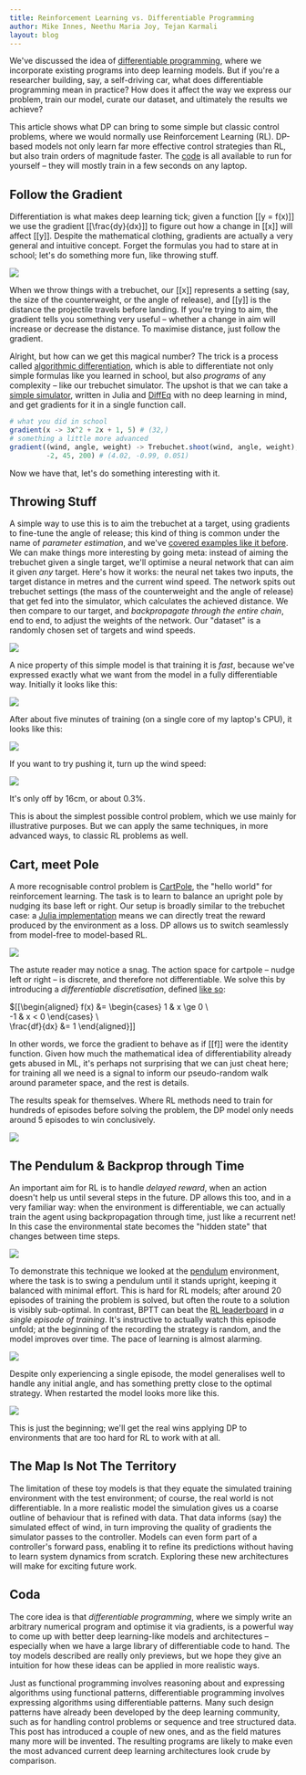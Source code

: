```yaml
---
title: Reinforcement Learning vs. Differentiable Programming
author: Mike Innes, Neethu Maria Joy, Tejan Karmali
layout: blog
---
```


We've discussed the idea of [differentiable programming](https://fluxml.ai/2019/02/07/what-is-differentiable-programming.html), where we incorporate existing programs into deep learning models. But if you're a researcher building, say, a self-driving car, what does differentiable programming mean in practice? How does it affect the way we express our problem, train our model, curate our dataset, and ultimately the results we achieve?

This article shows what DP can bring to some simple but classic control problems, where we would normally use Reinforcement Learning (RL). DP-based models not only learn far more effective control strategies than RL, but also train orders of magnitude faster. The [code](https://github.com/FluxML/model-zoo/tree/cdda5cad3e87b216fa67069a5ca84a3016f2a604/games/differentiable-programming) is all available to run for yourself – they will mostly train in a few seconds on any laptop.


## Follow the Gradient

Differentiation is what makes deep learning tick; given a function [[y = f(x)]] we use the gradient [[\frac{dy}{dx}]] to figure out how a change in [[x]] will affect [[y]]. Despite the mathematical clothing, gradients are actually a very general and intuitive concept. Forget the formulas you had to stare at in school; let's do something more fun, like throwing stuff.

<img src="/assets/2019-03-05-dp-vs-rl/trebuchet-basic.gif" />

When we throw things with a trebuchet, our [[x]] represents a setting (say, the size of the counterweight, or the angle of release), and [[y]] is the distance the projectile travels before landing. If you're trying to aim, the gradient tells you something very useful – whether a change in aim will increase or decrease the distance. To maximise distance, just follow the gradient.

Alright, but how can we get this magical number? The trick is a process called [algorithmic differentiation](https://github.com/FluxML/Zygote.jl), which is able to differentiate not only simple formulas like you learned in school, but also _programs_ of any complexity – like our trebuchet simulator. The upshot is that we can take a [simple simulator](https://github.com/Roboneet/Trebuchet.jl), written in Julia and [DiffEq](https://github.com/JuliaDiffEq/DifferentialEquations.jl) with no deep learning in mind, and get gradients for it in a single function call.

```julia
# what you did in school
gradient(x -> 3x^2 + 2x + 1, 5) # (32,)
# something a little more advanced
gradient((wind, angle, weight) -> Trebuchet.shoot(wind, angle, weight),
         -2, 45, 200) # (4.02, -0.99, 0.051)
```

Now we have that, let's do something interesting with it.


## Throwing Stuff

A simple way to use this is to aim the trebuchet at a target, using gradients to fine-tune the angle of release; this kind of thing is common under the name of _parameter estimation_, and we've [covered examples like it before](https://julialang.org/blog/2019/01/fluxdiffeq). We can make things more interesting by going meta: instead of aiming the trebuchet given a single target, we'll optimise a neural network that can aim it given _any_ target. Here's how it works: the neural net takes two inputs, the target distance in metres and the current wind speed. The network spits out trebuchet settings (the mass of the counterweight and the angle of release) that get fed into the simulator, which calculates the achieved distance. We then compare to our target, and _backpropagate through the entire chain_, end to end, to adjust the weights of the network. Our "dataset" is a randomly chosen set of targets and wind speeds.

<img src="/assets/2019-03-05-dp-vs-rl/trebuchet-flow.png" />

A nice property of this simple model is that training it is _fast_, because we've expressed exactly what we want from the model in a fully differentiable way. Initially it looks like this:

<img src="/assets/2019-03-05-dp-vs-rl/trebuchet-miss.gif" />

After about five minutes of training (on a single core of my laptop's CPU), it looks like this:

<img src="/assets/2019-03-05-dp-vs-rl/trebuchet-hit.gif" />

If you want to try pushing it, turn up the wind speed:

<img src="/assets/2019-03-05-dp-vs-rl/trebuchet-wind.gif" />

It's only off by 16cm, or about 0.3%.

This is about the simplest possible control problem, which we use mainly for illustrative purposes. But we can apply the same techniques, in more advanced ways, to classic RL problems as well.


## Cart, meet Pole

A more recognisable control problem is [CartPole](https://gym.openai.com/envs/CartPole-v0/), the "hello world" for reinforcement learning. The task is to learn to balance an upright pole by nudging its base left or right. Our setup is broadly similar to the trebuchet case: a [Julia implementation](https://github.com/tejank10/Gym.jl) means we can directly treat the reward produced by the environment as a loss. DP allows us to switch seamlessly from model-free to model-based RL.

<img src="/assets/2019-03-05-dp-vs-rl/cartpole-flow.png" />

The astute reader may notice a snag. The action space for cartpole – nudge left or right – is discrete, and therefore not differentiable. We solve this by introducing a _differentiable discretisation_, defined [like so](https://github.com/FluxML/model-zoo/blob/cdda5cad3e87b216fa67069a5ca84a3016f2a604/games/differentiable-programming/cartpole/DiffRL.jl#L32):

$[[\begin{aligned}
  f(x) &=
    \begin{cases}
    1 & x \ge 0 \\\
    -1 & x < 0
    \end{cases} \\\
  \frac{df}{dx} &= 1
\end{aligned}]]

In other words, we force the gradient to behave as if [[f]] were the identity function. Given how much the mathematical idea of differentiability already gets abused in ML, it's perhaps not surprising that we can just cheat here; for training all we need is a signal to inform our pseudo-random walk around parameter space, and the rest is details.

The results speak for themselves. Where RL methods need to train for hundreds of episodes before solving the problem, the DP model only needs around 5 episodes to win conclusively.

<img src="/assets/2019-03-05-dp-vs-rl/cartpole.gif" />


## The Pendulum & Backprop through Time

An important aim for RL is to handle _delayed reward_, when an action doesn't help us until several steps in the future. DP allows this too, and in a very familiar way: when the environment is differentiable, we can actually train the agent using backpropagation through time, just like a recurrent net! In this case the environmental state becomes the "hidden state" that changes between time steps.

<img src="/assets/2019-03-05-dp-vs-rl/bptt.png" />

To demonstrate this technique we looked at the [pendulum](https://github.com/openai/gym/wiki/Pendulum-v0) environment, where the task is to swing a pendulum until it stands upright, keeping it balanced with minimal effort. This is hard for RL models; after around 20 episodes of training the problem is solved, but often the route to a solution is visibly sub-optimal. In contrast, BPTT can beat the [RL leaderboard](https://github.com/openai/gym/wiki/Leaderboard#pendulum-v0) in _a single episode of training_. It's instructive to actually watch this episode unfold; at the beginning of the recording the strategy is random, and the model improves over time. The pace of learning is almost alarming.

<img src="/assets/2019-03-05-dp-vs-rl/pendulum-training.gif" />

Despite only experiencing a single episode, the model generalises well to handle any initial angle, and has something pretty close to the optimal strategy. When restarted the model looks more like this.

<img src="/assets/2019-03-05-dp-vs-rl/pendulum-dp.gif" />

This is just the beginning; we'll get the real wins applying DP to environments that are too hard for RL to work with at all.


## The Map Is Not The Territory

The limitation of these toy models is that they equate the simulated training environment with the test environment; of course, the real world is not differentiable. In a more realistic model the simulation gives us a coarse outline of behaviour that is refined with data. That data informs (say) the simulated effect of wind, in turn improving the quality of gradients the simulator passes to the controller. Models can even form part of a controller's forward pass, enabling it to refine its predictions without having to learn system dynamics from scratch. Exploring these new architectures will make for exciting future work.


## Coda

The core idea is that _differentiable programming_, where we simply write an arbitrary numerical program and optimise it via gradients, is a powerful way to come up with better deep learning-like models and architectures – especially when we have a large library of differentiable code to hand. The toy models described are really only previews, but we hope they give an intuition for how these ideas can be applied in more realistic ways.

Just as functional programming involves reasoning about and expressing algorithms using functional patterns, differentiable programming involves expressing algorithms using differentiable patterns. Many such design patterns have already been developed by the deep learning community, such as for handling control problems or sequence and tree structured data. This post has introduced a couple of new ones, and as the field matures many more will be invented. The resulting programs are likely to make even the most advanced current deep learning architectures look crude by comparison.
